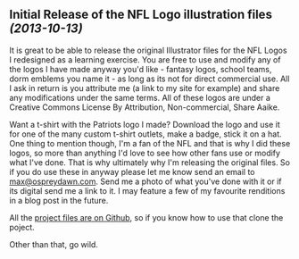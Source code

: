 Initial Release of the NFL Logo illustration files *(2013-10-13)*
-----------------------------------------------------------------

It is great to be able to release the original Illustrator files for the NFL Logos I redesigned as a learning exercise. You are free to use and modify any of the logos I have made anyway you'd like - fantasy logos, school teams, dorm emblems you name it - as long as its not for direct commercial use. All I ask in return is you attribute me (a link to my site for example) and share any modifications under the same terms. All of these logos are under a Creative Commons License By Attribution, Non-commercial, Share Aaike.  

 Want a t-shirt with the Patriots logo I made? Download the logo and use it for one of the many custom t-shirt outlets, make a badge, stick it on a hat. One thing to mention though, I'm a fan of the NFL and that is why I did these logos, so more than anything I'd love to see how other fans use or modify what I've done. That is why ultimately why I'm releasing the original files. So if you do use these in anyway please let me know send an email to [max@ospreydawn.com](mailto:max@ospreydawn.com). Send me a photo of what you've done with it or if its digital send me a link to it. I may feature a few of my favourite renditions in a blog post in the future.

All the [project files are on Github](http://github.com/ospreydawn/nfllogoredesign), so if you know how to use that clone the poject.

Other than that, go wild.